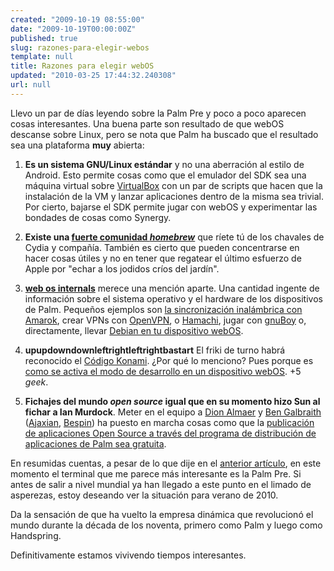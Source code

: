```yaml
---
created: "2009-10-19 08:55:00"
date: "2009-10-19T00:00:00Z"
published: true
slug: razones-para-elegir-webos
template: null
title: Razones para elegir webOS
updated: "2010-03-25 17:44:32.240308"
url: null
---
```


Llevo un par de días leyendo sobre la Palm Pre y poco a poco aparecen cosas interesantes. Una buena parte son resultado de que webOS descanse sobre Linux, pero se nota que Palm ha buscado  que el resultado sea una plataforma **muy** abierta:

1. **Es un sistema GNU/Linux estándar** y no una aberración al estilo de Android.
Esto permite cosas como que el emulador del SDK sea una máquina virtual sobre <a href="http://virtualbox.org/">VirtualBox</a> con un par de scripts que hacen que la instalación de la VM y lanzar aplicaciones dentro de la misma sea trivial. Por cierto, bajarse el SDK permite jugar con webOS y experimentar las bondades de cosas como Synergy.

2. **Existe una <a href="http://www.precentral.net/homebrew-apps">fuerte comunidad </a>** _**<a href="http://www.precentral.net/homebrew-apps">homebrew</a>**_ que ríete tú de los chavales de Cydia y compañía.
También es cierto que pueden concentrarse en hacer cosas útiles y no en tener que regatear el último esfuerzo de Apple por "echar a los jodidos críos del jardín".

3. **<a href="http://www.webos-internals.org/">web os internals</a>** merece una mención aparte.
Una cantidad ingente de información sobre el sistema operativo y el hardware de los dispositivos de Palm. Pequeños ejemplos son <a href="http://www.webos-internals.org/wiki/Wireless_Music_Sync_with_Amarok_1.4">la sincronización inalámbrica con Amarok</a>, crear VPNs con <a href="http://www.webos-internals.org/wiki/OpenVPN_for_Palm_Pre">OpenVPN</a>, o <a href="http://www.webos-internals.org/wiki/HamachiVPN">Hamachi</a>, jugar con <a href="http://www.webos-internals.org/wiki/Application:Gnuboy">gnuBoy</a> o, directamente, llevar <a href="http://www.webos-internals.org/wiki/Debian">Debian en tu dispositivo webOS</a>.

4. **upupdowndownleftrightleftrightbastart**
El friki de turno habrá reconocido el <a href="http://es.wikipedia.org/wiki/C%C3%B3digo_Konami">Código Konami</a>. ¿Por qué lo menciono? Pues porque es <a href="https://developer.palm.com/index.php?option=com_content&amp;view=article&amp;id=1639#dev_mode">como se activa el modo de desarrollo en un dispositivo webOS</a>. +5 _geek_.

5. **Fichajes del mundo _open source_ igual que en su momento hizo Sun al fichar a Ian Murdock**.
Meter en el equipo a <a href="http://almaer.com/">Dion Almaer</a>  y <a href="http://benzilla.galbraiths.org/">Ben Galbraith</a> (<a href="http://ajaxian.com/">Ajaxian</a>, <a href="https://bespin.mozilla.com/">Bespin</a>) ha puesto en marcha cosas como que la <a href="http://developer.palm.com/index.php?option=com_content&amp;view=article&amp;id=1825">publicación de aplicaciones Open Source a través del programa de distribución de aplicaciones de Palm sea gratuita</a>.

En resumidas cuentas, a pesar de lo que dije en el <a href="http://ignacio.torresmasdeu.name/2009/08/estado-de-la-movilidad.html">anterior artículo</a>, en este momento el terminal que me parece más interesante es la Palm Pre. Si antes de salir a nivel mundial ya han llegado a este punto en el limado de asperezas, estoy deseando ver la situación para verano de 2010.

Da la sensación de que ha vuelto la empresa dinámica que revolucionó el mundo durante la década de los noventa, primero como Palm y luego como Handspring.

Definitivamente estamos vivivendo tiempos interesantes.
